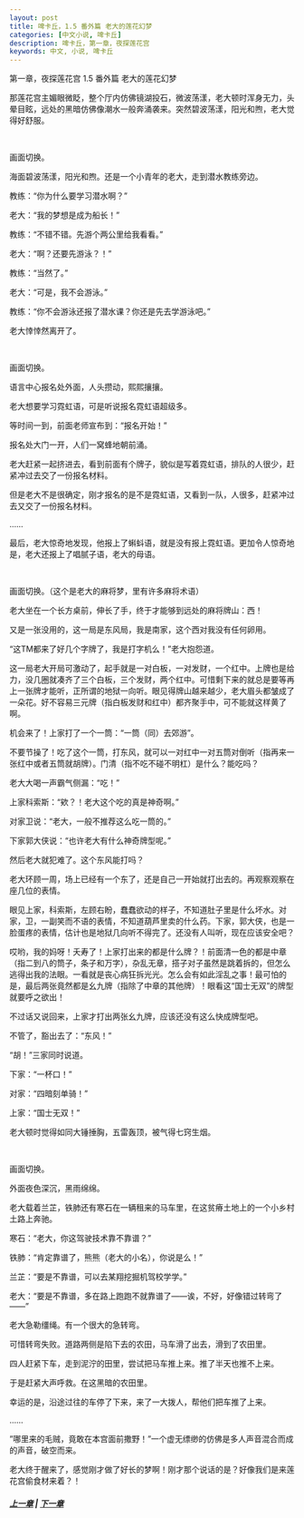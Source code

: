 ```yaml
---
layout: post
title: 啤卡丘，1.5 番外篇 老大的莲花幻梦
categories: [中文小说, 啤卡丘]
description: 啤卡丘，第一章，夜探莲花宫
keywords: 中文, 小说, 啤卡丘
---
```


第一章，夜探莲花宫 1.5 番外篇 老大的莲花幻梦

那莲花宫主媚眼微眨，整个厅内仿佛镜湖投石，微波荡漾，老大顿时浑身无力，头晕目眩，远处的黑暗仿佛像潮水一般奔涌袭来。突然碧波荡漾，阳光和煦，老大觉得好舒服。

<br>

画面切换。

海面碧波荡漾，阳光和煦。还是一个小青年的老大，走到潜水教练旁边。

教练：“你为什么要学习潜水啊？”

老大：“我的梦想是成为船长！”

教练：“不错不错。先游个两公里给我看看。”

老大：“啊？还要先游泳？！”

教练：“当然了。”

老大：“可是，我不会游泳。”

教练：“你不会游泳还报了潜水课？你还是先去学游泳吧。”

老大悻悻然离开了。

<br>

画面切换。

语言中心报名处外面，人头攒动，熙熙攘攘。

老大想要学习霓虹语，可是听说报名霓虹语超级多。

等时间一到，前面老师宣布到：“报名开始！”

报名处大门一开，人们一窝蜂地朝前涌。

老大赶紧一起挤进去，看到前面有个牌子，貌似是写着霓虹语，排队的人很少，赶紧冲过去交了一份报名材料。

但是老大不是很确定，刚才报名的是不是霓虹语，又看到一队，人很多，赶紧冲过去又交了一份报名材料。

……

最后，老大惊奇地发现，他报上了蝌蚪语，就是没有报上霓虹语。更加令人惊奇地是，老大还报上了唱腻子语，老大的母语。

<br>

画面切换。（这个是老大的麻将梦，里有许多麻将术语）

老大坐在一个长方桌前，伸长了手，终于才能够到远处的麻将牌山：西！

又是一张没用的，这一局是东风局，我是南家，这个西对我没有任何卵用。

“这TM都来了好几个字牌了，我是打字机么！”老大抱怨道。

这一局老大开局可激动了，起手就是一对白板，一对发财，一个红中。上牌也是给力，没几圈就凑齐了三个白板，三个发财，两个红中。可惜剩下来的就总是要等再上一张牌才能听，正所谓的地狱一向听。眼见得牌山越来越少，老大眉头都皱成了一朵花。好不容易三元牌（指白板发财和红中）都齐聚手中，可不能就这样黄了啊。

机会来了！上家打了一个一筒：“一筒（同）去郊游”。

不要节操了！吃了这个一筒，打东风，就可以一对红中一对五筒对倒听（指再来一张红中或者五筒就胡牌）。门清（指不吃不碰不明杠）是什么？能吃吗？

老大大喝一声霸气侧漏：“吃！”

上家科索斯：“欸？！老大这个吃的真是神奇啊。”

对家卫说：“老大，一般不推荐这么吃一筒的。”

下家郭大侠说：“也许老大有什么神奇牌型呢。”

然后老大就犯难了。这个东风能打吗？

老大环顾一周，场上已经有一个东了，还是自己一开始就打出去的。再观察观察在座几位的表情。

眼见上家，科索斯，左顾右盼，蠢蠢欲动的样子，不知道肚子里是什么坏水。对家，卫，一副笑而不语的表情，不知道葫芦里卖的什么药。下家，郭大侠，也是一脸蛋疼的表情，估计也是地狱几向听不得完了。还没有人叫听，现在应该安全吧？

哎哟，我的妈呀！夭寿了！上家打出来的都是什么牌？！前面清一色的都是中章（指二到八的筒子，条子和万字），杂乱无章，搭子对子虽然是跳着拆的，但怎么逃得出我的法眼。一看就是丧心病狂拆光光。怎么会有如此淫乱之事！最可怕的是，最后两张竟然都是幺九牌（指除了中章的其他牌）！眼看这“国士无双”的牌型就要呼之欲出！

不过话又说回来，上家才打出两张幺九牌，应该还没有这么快成牌型吧。

不管了，豁出去了：“东风！”

“胡！”三家同时说道。

下家：“一杯口！”

对家：“四暗刻单骑！”

上家：“国士无双！”

老大顿时觉得如同大锤捶胸，五雷轰顶，被气得七窍生烟。

<br>

画面切换。

外面夜色深沉，黑雨绵绵。

老大载着兰芷，铁肺还有寒石在一辆租来的马车里，在这贫瘠土地上的一个小乡村土路上奔驰。

寒石：“老大，你这驾驶技术靠不靠谱？”

铁肺：“肯定靠谱了，熊熊（老大的小名），你说是么！”

兰芷：“要是不靠谱，可以去某翔挖掘机驾校学学。”

老大：“要是不靠谱，多在路上跑跑不就靠谱了——诶，不好，好像错过转弯了——”

老大急勒缰绳。有一个很大的急转弯。

可惜转弯失败。道路两侧是陷下去的农田，马车滑了出去，滑到了农田里。

四人赶紧下车，走到泥泞的田里，尝试把马车推上来。推了半天也推不上来。

于是赶紧大声呼救。在这黑暗的农田里。

幸运的是，沿途过往的车停了下来，来了一大拨人，帮他们把车推了上来。

……

”哪里来的毛贼，竟敢在本宫面前撒野！”一个虚无缥缈的仿佛是多人声音混合而成的声音，破空而来。

老大终于醒来了，感觉刚才做了好长的梦啊！刚才那个说话的是？好像我们是来莲花宫偷食材来着？！

##### [上一章](/2017/09/01/Pikaqiu-1-4/) | [下一章](/2017/09/03/Pikaqiu-1-6/)

